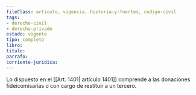 ```yaml
---
fileClass: articulo, vigencia, historia-y-fuentes, codigo-civil
tags:
- derecho-civil
- derecho-privado
estado: vigente
tipo: completo
libro:
titulo:
parrafo:
corriente-juridica:
---
```

Lo dispuesto en el [[Art. 1401| artículo 1401]] comprende a las donaciones fideicomisarias o con cargo de restituir a un tercero.